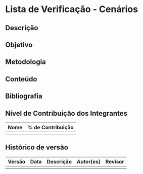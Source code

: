 # Lista de Verificação - Cenários

## Descrição

## Objetivo

## Metodologia

## Conteúdo

## Bibliografia

## Nível de Contribuição dos Integrantes

| Nome | % de Contribuição |
| :--- | :---------------: |
|      |                   |

## Histórico de versão

| Versão | Data | Descrição | Autor(es) | Revisor |
| :----: | :--: | :-------- | :-------: | :-----: |
|        |      |           |           |         |
